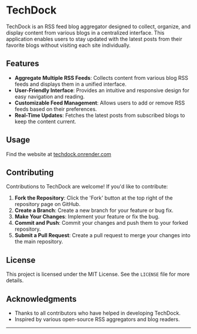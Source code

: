 # TechDock

TechDock is an RSS feed blog aggregator designed to collect, organize, and display content from various blogs in a centralized interface. This application enables users to stay updated with the latest posts from their favorite blogs without visiting each site individually.

## Features

- **Aggregate Multiple RSS Feeds**: Collects content from various blog RSS feeds and displays them in a unified interface.
- **User-Friendly Interface**: Provides an intuitive and responsive design for easy navigation and reading.
- **Customizable Feed Management**: Allows users to add or remove RSS feeds based on their preferences.
- **Real-Time Updates**: Fetches the latest posts from subscribed blogs to keep the content current.

## Usage

Find the website at [techdock.onrender.com](https:\\techdock.onrender.com)

## Contributing

Contributions to TechDock are welcome! If you'd like to contribute:

1. **Fork the Repository**: Click the 'Fork' button at the top right of the repository page on GitHub.
2. **Create a Branch**: Create a new branch for your feature or bug fix.
3. **Make Your Changes**: Implement your feature or fix the bug.
4. **Commit and Push**: Commit your changes and push them to your forked repository.
5. **Submit a Pull Request**: Create a pull request to merge your changes into the main repository.

## License

This project is licensed under the MIT License. See the `LICENSE` file for more details.

## Acknowledgments

- Thanks to all contributors who have helped in developing TechDock.
- Inspired by various open-source RSS aggregators and blog readers.

---
